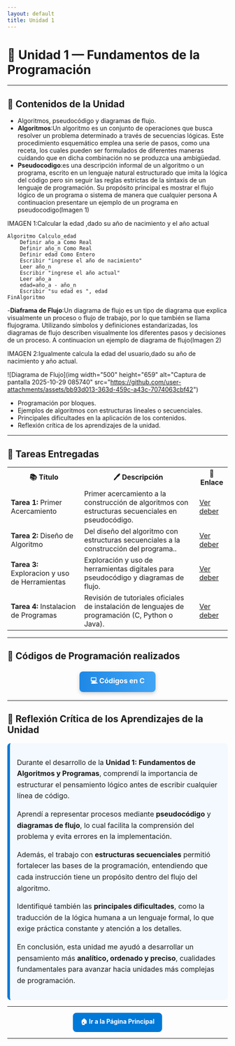 ```yaml
---
layout: default
title: Unidad 1
---
```


# 🧩 Unidad 1 — Fundamentos de la Programación

---

## 📘 **Contenidos de la Unidad**

- Algoritmos, pseudocódigo y diagramas de flujo.
- **Algoritmos**:Un algoritmo es un conjunto de operaciones que busca resolver un problema determinado a través de secuencias lógicas. Este procedimiento esquemático emplea una serie de pasos, como una receta, los cuales pueden ser formulados de diferentes maneras cuidando que en dicha combinación no se produzca una ambigüedad.
- **Pseudocodigo**:es una descripción informal de un algoritmo o un programa, escrito en un lenguaje natural estructurado que imita la lógica del código pero sin seguir las reglas estrictas de la sintaxis de un lenguaje de programación. Su propósito principal es mostrar el flujo lógico de un programa o sistema de manera que cualquier persona
A continuacion presentare un ejemplo de un programa en pseudocodigo(Imagen 1)

IMAGEN 1:Calcular la edad ,dado su año de nacimiento y el año actual
```pseint
Algoritmo Calculo_edad
	Definir año_a Como Real
	Definir año_n Como Real
	Definir edad Como Entero
	Escribir "ingrese el año de nacimiento"
	Leer año_n
	Escribir "ingrese el año actual"
	Leer año_a
	edad=año_a - año_n
	Escribir "su edad es ", edad
FinAlgoritmo
```
-**Diaframa de Flujo**:Un diagrama de flujo es un tipo de diagrama que explica visualmente un proceso o flujo de trabajo, por lo que también se llama flujograma. Utilizando símbolos y definiciones estandarizadas, los diagramas de flujo describen visualmente los diferentes pasos y decisiones de un proceso.
A continuacion un ejemplo de diagrama de flujo(Imagen 2)

IMAGEN 2:Igualmente calcula la edad del usuario,dado su año de nacimiento y año actual.

![Diagrama de Flujo](img width="500" height="659" alt="Captura de pantalla 2025-10-29 085740" src="https://github.com/user-attachments/assets/bb93d013-363d-459c-a43c-7074063cbf42")
- Programación por bloques.  
- Ejemplos de algoritmos con estructuras lineales o secuenciales.  
- Principales dificultades en la aplicación de los contenidos.  
- Reflexión crítica de los aprendizajes de la unidad.

---

## 📝 **Tareas Entregadas**

<div align="center">

<table>
  <tr>
    <th>📚 Título</th>
    <th>🖊️ Descripción</th>
    <th>🔗 Enlace</th>
  </tr>
  <tr>
    <td><b>Tarea 1:</b> Primer Acercamiento</td>
    <td>Primer acercamiento a la construcción de algoritmos con estructuras secuenciales en pseudocódigo.</td>
    <td><a href="https://drive.google.com/file/d/152bzALVXT-AoEI_l1PbVG_yGk7Gsi-qz/view?usp=drive_link.md">Ver deber</a></td>
  </tr>
  <tr>
    <td><b>Tarea 2:</b> Diseño de Algoritmo</td>
    <td>Del diseño del algoritmo con estructuras secuenciales a la construcción del programa..</td>
    <td><a href="https://drive.google.com/file/d/14mabnbSOWlxdCAS9pXrH_x5-ZGDVL2kw/view?usp=drive_link.md">Ver deber</a></td>
  </tr>
  <tr>
    <td><b>Tarea 3:</b> Exploracion y uso de Herramientas</td>
    <td>Exploración y uso de herramientas digitales para pseudocódigo y diagramas de flujo.</td>
    <td><a href="https://drive.google.com/file/d/1WeVUnB9ImfV-kOxk-2VVuvFJ9ofL9zMk/view?usp=drive_link.md">Ver deber</a></td>
  </tr>
  <tr>
    <td><b>Tarea 4:</b> Instalacion de Programas</td>
    <td>Revisión de tutoriales oficiales de instalación de lenguajes de programación (C, Python o Java).</td>
    <td><a href="https://drive.google.com/file/d/1zeNKcmTIFCxACPx4wcPHMo48C1_BM9B1/view?usp=drive_link.md">Ver deber</a></td>
  </tr>
</table>

</div>

---

## 💾 Códigos de Programación realizados

<div align="center">

<a href="./Actividades/Unidad1" style="
    background: linear-gradient(90deg, #1E88E5, #42A5F5);
    color: white;
    padding: 10px 25px;
    text-decoration: none;
    font-size: 16px;
    font-weight: bold;
    border-radius: 8px;
    box-shadow: 0 3px 8px rgba(0,0,0,0.2);
    display: inline-block;
    margin: 5px;
">
💻 Códigos en C
</a>

</div>

---

## 💭 **Reflexión Crítica de los Aprendizajes de la Unidad**

<div style="
  border-left: 6px solid #0078D7;
  background-color: #f3f9ff;
  padding: 16px;
  border-radius: 8px;
  line-height: 1.6;
  font-size: 16px;
">

<p>
Durante el desarrollo de la <b>Unidad 1: Fundamentos de Algoritmos y Programas</b>, comprendí la importancia de estructurar el pensamiento lógico antes de escribir cualquier línea de código.
</p>

<p>
Aprendí a representar procesos mediante <b>pseudocódigo</b> y <b>diagramas de flujo</b>, lo cual facilita la comprensión del problema y evita errores en la implementación.
</p>

<p>
Además, el trabajo con <b>estructuras secuenciales</b> permitió fortalecer las bases de la programación, entendiendo que cada instrucción tiene un propósito dentro del flujo del algoritmo.
</p>

<p>
Identifiqué también las <b>principales dificultades</b>, como la traducción de la lógica humana a un lenguaje formal, lo que exige práctica constante y atención a los detalles.
</p>

<p>
En conclusión, esta unidad me ayudó a desarrollar un pensamiento más <b>analítico, ordenado y preciso</b>, cualidades fundamentales para avanzar hacia unidades más complejas de programación.
</p>

</div>

---

<p align="center">
  <a href="../principal" style="
    display:inline-block;
    background-color:#0078D7;
    color:#fff;
    padding:10px 18px;
    border-radius:8px;
    text-decoration:none;
    font-weight:bold;
  ">
    🏠 Ir a la Página Principal
  </a>
</p>

---
